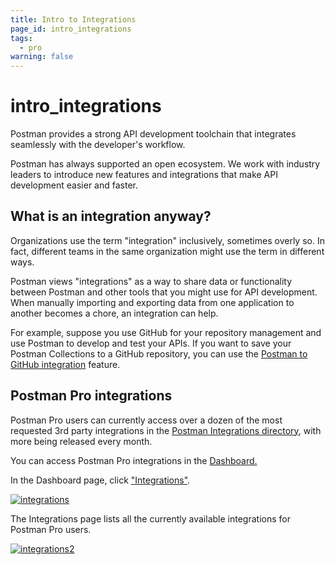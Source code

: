```yaml
---
title: Intro to Integrations
page_id: intro_integrations
tags:
  - pro
warning: false
---
```


# intro\_integrations

Postman provides a strong API development toolchain that integrates seamlessly with the developer's workflow.

Postman has always supported an open ecosystem. We work with industry leaders to introduce new features and integrations that make API development easier and faster.

## What is an integration anyway?

Organizations use the term "integration" inclusively, sometimes overly so. In fact, different teams in the same organization might use the term in different ways.

Postman views "integrations" as a way to share data or functionality between Postman and other tools that you might use for API development. When manually importing and exporting data from one application to another becomes a chore, an integration can help.

For example, suppose you use GitHub for your repository management and use Postman to develop and test your APIs. If you want to save your Postman Collections to a GitHub repository, you can use the [Postman to GitHub integration](https://github.com/kaustavdm/postman-docs-test/tree/b9c2cefa916197b408de633b2ecb1d256acf0a06/docs/postman_pro/integrations/github/README.md#configuring-github-integration) feature.

## Postman Pro integrations

Postman Pro users can currently access over a dozen of the most requested 3rd party integrations in the [Postman Integrations directory](https://go.postman.co/workspaces), with more being released every month.

You can access Postman Pro integrations in the [Dashboard.](https://go.postman.co/workspaces)

In the Dashboard page, click ["Integrations"](https://go.postman.co/workspaces).

[![integrations](https://s3.amazonaws.com/postman-static-getpostman-com/postman-docs/Integrations-Dashboard1.png)](https://s3.amazonaws.com/postman-static-getpostman-com/postman-docs/Integrations-Dashboard1.png)

The Integrations page lists all the currently available integrations for Postman Pro users.   
   
 [![integrations2](https://s3.amazonaws.com/postman-static-getpostman-com/postman-docs/Integrations-Dashboard2.png)](https://s3.amazonaws.com/postman-static-getpostman-com/postman-docs/Integrations-Dashboard2.png)

